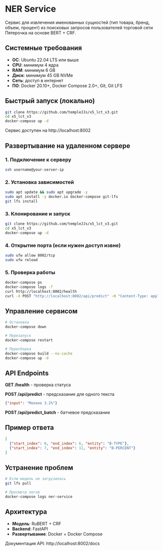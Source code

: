 # NER Service

Сервис для извлечения именованных сущностей (тип товара, бренд, объем, процент) из поисковых запросов пользователей торговой сети Пятерочка на основе BERT + CRF.

## Системные требования

- **ОС**: Ubuntu 22.04 LTS или выше
- **CPU**: минимум 4 ядра
- **RAM**: минимум 6 GB
- **Диск**: минимум 45 GB NVMe
- **Сеть**: доступ в интернет
- **ПО**: Docker 20.10+, Docker Compose 2.0+, Git, Git LFS

## Быстрый запуск (локально)

```bash
git clone https://github.com/templeJJs/x5_lct_v3.git
cd x5_lct_v3
docker-compose up -d
```

Сервис доступен на http://localhost:8002

## Развертывание на удаленном сервере

### 1. Подключение к серверу

```bash
ssh username@your-server-ip
```

### 2. Установка зависимостей

```bash
sudo apt update && sudo apt upgrade -y
sudo apt install -y docker.io docker-compose git-lfs
git lfs install
```

### 3. Клонирование и запуск

```bash
git clone https://github.com/templeJJs/x5_lct_v3.git
cd x5_lct_v3
docker-compose up -d
```

### 4. Открытие порта (если нужен доступ извне)

```bash
sudo ufw allow 8002/tcp
sudo ufw reload
```

### 5. Проверка работы

```bash
docker-compose ps
docker-compose logs -f
curl http://localhost:8002/health
curl -X POST "http://localhost:8002/api/predict" -H "Content-Type: application/json" -d '{"input": "Водка Белуга 0.5л 40%"}'
```

## Управление сервисом

```bash
# Остановка
docker-compose down

# Перезапуск
docker-compose restart

# Пересборка
docker-compose build --no-cache
docker-compose up -d
```

## API Endpoints

**GET /health** - проверка статуса

**POST /api/predict** - предсказание для одного текста

```json
{"input": "Молоко 3.2%"}
```

**POST /api/predict_batch** - батчевое предсказание

## Пример ответа

```json
[
  {"start_index": 0, "end_index": 6, "entity": "B-TYPE"},
  {"start_index": 7, "end_index": 11, "entity": "B-PERCENT"}
]
```

## Устранение проблем

```bash
# Если модель не загрузилась
git lfs pull

# Просмотр логов
docker-compose logs ner-service
```

## Архитектура

- **Модель**: RuBERT + CRF
- **Backend**: FastAPI
- **Развертывание**: Docker + Docker Compose

Документация API: http://localhost:8002/docs